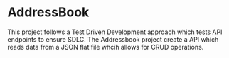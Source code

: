 # AddressBook

This project follows a Test Driven Development approach which tests API endpoints to ensure SDLC. The Addressbook project create a API which reads data from a JSON flat file whcih allows for CRUD operations. 

